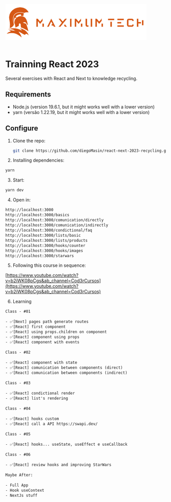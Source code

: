 ![Alt text](https://raw.githubusercontent.com/diegoMasin/landing-maximumtech/master/assets/img/new-logo-mt-01.png)
<br><br>

# Trainning React 2023

Several exercises with React and Next to knowledge recycling.

## Requirements

- Node.js (version 19.6.1, but it might works well with a lower version)
- yarn (versão 1.22.19, but it might works well with a lower version)

## Configure

1. Clone the repo:

   ```bash
   git clone https://github.com/diegoMasin/react-next-2023-recycling.git
   ```

2. Installing dependencies:

```bash
yarn
```

3. Start:

```bash
yarn dev
```

4. Open in:

```
http://localhost:3000
http://localhost:3000/basics
http://localhost:3000/comunication/directly
http://localhost:3000/comunication/indirectly
http://localhost:3000/condictional/faq
http://localhost:3000/lists/basic
http://localhost:3000/lists/products
http://localhost:3000/hooks/counter
http://localhost:3000/hooks/images
http://localhost:3000/starwars
```

5. Following this course in sequence:

[https://www.youtube.com/watch?v=b2iWK08pCgs&ab_channel=Cod3rCursos](https://www.youtube.com/watch?v=b2iWK08pCgs&ab_channel=Cod3rCursos)

6. Learning

```
Class - #01

- ✅[Next] pages path generate routes
- ✅[React] first component
- ✅[React] using props.children on component
- ✅[React] component using props
- ✅[React] component with events

Class - #02

- ✅[React] component with state
- ✅[React] comunication between components (direct)
- ✅[React] comunication between components (indirect)

Class - #03

- ✅[React] condictional render
- ✅[React] list's rendering

Class - #04

- ✅[React] hooks custom
- ✅[React] call a API https://swapi.dev/

Class - #05

- ✅[React] hooks... useState, useEffect e useCallback

Class - #06

- ✅[React] review hooks and improving StarWars

Maybe After:

- Full App
- Hook useContext
- NextJs stuff
```
